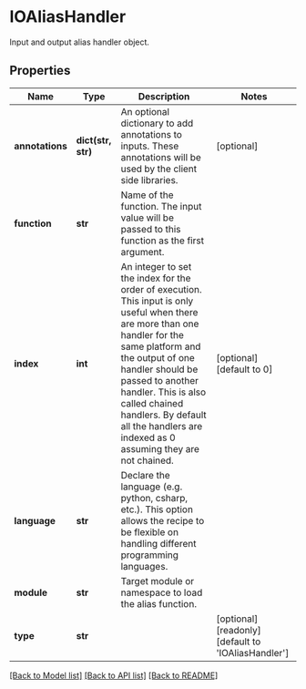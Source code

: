 # IOAliasHandler

Input and output alias handler object.
## Properties
Name | Type | Description | Notes
------------ | ------------- | ------------- | -------------
**annotations** | **dict(str, str)** | An optional dictionary to add annotations to inputs. These annotations will be used by the client side libraries. | [optional] 
**function** | **str** | Name of the function. The input value will be passed to this function as the first argument. | 
**index** | **int** | An integer to set the index for the order of execution. This input is only useful when there are more than one handler for the same platform and the output of one handler should be passed to another handler. This is also called chained handlers. By default all the handlers are indexed as 0 assuming they are not chained. | [optional] [default to 0]
**language** | **str** | Declare the language (e.g. python, csharp, etc.). This option allows the recipe to be flexible on handling different programming languages. | 
**module** | **str** | Target module or namespace to load the alias function. | 
**type** | **str** |  | [optional] [readonly] [default to 'IOAliasHandler']

[[Back to Model list]](../README.md#documentation-for-models) [[Back to API list]](../README.md#documentation-for-api-endpoints) [[Back to README]](../README.md)


